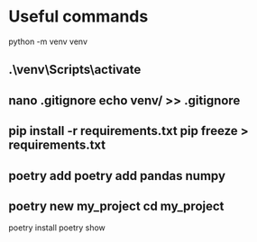 # Useful commands
python -m venv venv

.\venv\Scripts\activate
----

nano .gitignore
echo venv/ >> .gitignore
----

pip install -r requirements.txt
pip freeze > requirements.txt
----

poetry add <package-name>
poetry add pandas numpy
----

poetry new my_project
cd my_project
----

poetry install
poetry show
